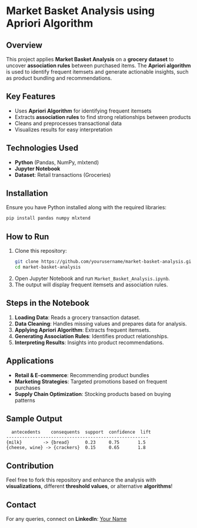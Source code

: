 # Market Basket Analysis using Apriori Algorithm

## Overview
This project applies **Market Basket Analysis** on a **grocery dataset** to uncover **association rules** between purchased items. The **Apriori algorithm** is used to identify frequent itemsets and generate actionable insights, such as product bundling and recommendations.

## Key Features
- Uses **Apriori Algorithm** for identifying frequent itemsets
- Extracts **association rules** to find strong relationships between products
- Cleans and preprocesses transactional data
- Visualizes results for easy interpretation

## Technologies Used
- **Python** (Pandas, NumPy, mlxtend)
- **Jupyter Notebook**
- **Dataset**: Retail transactions (Groceries)

## Installation
Ensure you have Python installed along with the required libraries:
```bash
pip install pandas numpy mlxtend
```

## How to Run
1. Clone this repository:
   ```bash
   git clone https://github.com/yourusername/market-basket-analysis.git
   cd market-basket-analysis
   ```
2. Open Jupyter Notebook and run `Market_Basket_Analysis.ipynb`.
3. The output will display frequent itemsets and association rules.

## Steps in the Notebook
1. **Loading Data**: Reads a grocery transaction dataset.
2. **Data Cleaning**: Handles missing values and prepares data for analysis.
3. **Applying Apriori Algorithm**: Extracts frequent itemsets.
4. **Generating Association Rules**: Identifies product relationships.
5. **Interpreting Results**: Insights into product recommendations.

## Applications
- **Retail & E-commerce**: Recommending product bundles
- **Marketing Strategies**: Targeted promotions based on frequent purchases
- **Supply Chain Optimization**: Stocking products based on buying patterns

## Sample Output
```
  antecedents    consequents  support  confidence  lift
------------------------------------------------------
{milk}        -> {bread}      0.23     0.75       1.5
{cheese, wine} -> {crackers}  0.15     0.65       1.8
```

## Contribution
Feel free to fork this repository and enhance the analysis with **visualizations**, different **threshold values**, or alternative **algorithms**!

## Contact
For any queries, connect on **LinkedIn**: [Your Name](https://www.linkedin.com/in/yourprofile)


